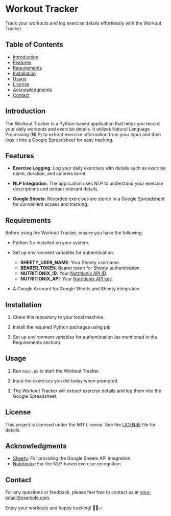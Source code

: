 # Workout Tracker

Track your workouts and log exercise details effortlessly with the Workout Tracker.

## Table of Contents

- [Introduction](#introduction)
- [Features](#features)
- [Requirements](#requirements)
- [Installation](#installation)
- [Usage](#usage)
- [License](#license)
- [Acknowledgments](#acknowledgments)
- [Contact](#contact)

## Introduction

The Workout Tracker is a Python-based application that helps you record your daily workouts and exercise details. It utilizes Natural Language Processing (NLP) to extract exercise information from your input and then logs it into a Google Spreadsheet for easy tracking.

## Features

- **Exercise Logging**: Log your daily exercises with details such as exercise name, duration, and calories burnt.

- **NLP Integration**: The application uses NLP to understand your exercise descriptions and extract relevant details.

- **Google Sheets**: Recorded exercises are stored in a Google Spreadsheet for convenient access and tracking.

## Requirements

Before using the Workout Tracker, ensure you have the following:

- Python 3.x installed on your system.

- Set up environment variables for authentication:
   - **SHEETY_USER_NAME**: Your Sheety username.
   - **BEARER_TOKEN**: Bearer token for Sheety authentication.
   - **NUTRITIONIX_ID**: Your [Nutritionix API ID](https://www.nutritionix.com/business/api).
   - **NUTRITIONIX_API**: Your [Nutritionix API key](https://www.nutritionix.com/business/api).

- A Google Account for Google Sheets and Sheety integration.

## Installation

1. Clone this repository to your local machine.

2. Install the required Python packages using pip

3. Set up environment variables for authentication (as mentioned in the Requirements section).

## Usage

1. Run `main.py` to start the Workout Tracker.

2. Input the exercises you did today when prompted.

3. The Workout Tracker will extract exercise details and log them into the Google Spreadsheet.

## License

This project is licensed under the MIT License. See the [LICENSE](LICENSE) file for details.

## Acknowledgments

- [Sheety](https://sheety.co/): For providing the Google Sheets API integration.
- [Nutritionix](https://www.nutritionix.com/business/api): For the NLP-based exercise recognition.

## Contact

For any questions or feedback, please feel free to contact us at [your-email@example.com](mailto:your-email@example.com).

Enjoy your workouts and happy tracking! 🏋️‍♀️📈
